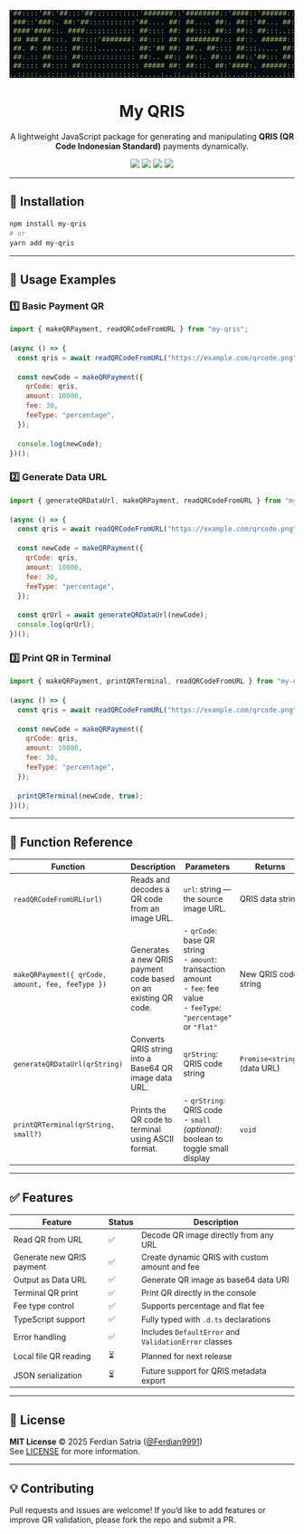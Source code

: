 <p align="center">
  <img src="https://github.com/Ferdian9991/my-qris/blob/main/banner.png" alt="My QRIS Banner" width="600">
</p>

<h1 align="center">
  <b>My QRIS</b> <br>
</h1>

<p align="center">A lightweight JavaScript package for generating and manipulating <b>QRIS (QR Code Indonesian Standard)</b> payments dynamically.</p>
  
<p align="center">
  <a href="https://github.com/Ferdian9991/my-qris/stargazers"><img src="https://img.shields.io/github/stars/Ferdian9991/my-qris?style=for-the-badge" /></a>
  <a href="https://github.com/Ferdian9991/my-qris/network/members"><img src="https://img.shields.io/github/forks/Ferdian9991/my-qris?style=for-the-badge" /></a>
  <a href="https://www.npmjs.com/package/my-qris"><img src="https://img.shields.io/npm/v/my-qris?style=for-the-badge&color=blue" /></a>
  <a href="LICENSE"><img src="https://img.shields.io/github/license/Ferdian9991/my-qris?style=for-the-badge&color=green" /></a>
</p>

---

## 🚀 Installation

```bash
npm install my-qris
# or
yarn add my-qris
```

---

## 🔧 Usage Examples

### 1️⃣ Basic Payment QR

```js
import { makeQRPayment, readQRCodeFromURL } from "my-qris";

(async () => {
  const qris = await readQRCodeFromURL("https://example.com/qrcode.png");

  const newCode = makeQRPayment({
    qrCode: qris,
    amount: 10000,
    fee: 30,
    feeType: "percentage",
  });

  console.log(newCode);
})();
```

### 2️⃣ Generate Data URL

```js
import { generateQRDataUrl, makeQRPayment, readQRCodeFromURL } from "my-qris";

(async () => {
  const qris = await readQRCodeFromURL("https://example.com/qrcode.png");

  const newCode = makeQRPayment({
    qrCode: qris,
    amount: 10000,
    fee: 30,
    feeType: "percentage",
  });

  const qrUrl = await generateQRDataUrl(newCode);
  console.log(qrUrl);
})();
```

### 3️⃣ Print QR in Terminal

```js
import { makeQRPayment, printQRTerminal, readQRCodeFromURL } from "my-qris";

(async () => {
  const qris = await readQRCodeFromURL("https://example.com/qrcode.png");

  const newCode = makeQRPayment({
    qrCode: qris,
    amount: 10000,
    fee: 30,
    feeType: "percentage",
  });

  printQRTerminal(newCode, true);
})();
```

---

## 🧠 Function Reference

| Function                                          | Description                                                     | Parameters                                                                                                                    | Returns                      |
| ------------------------------------------------- | --------------------------------------------------------------- | ----------------------------------------------------------------------------------------------------------------------------- | ---------------------------- |
| `readQRCodeFromURL(url)`                          | Reads and decodes a QR code from an image URL.                  | `url`: string — the source image URL.                                                                                         | QRIS data string             |
| `makeQRPayment({ qrCode, amount, fee, feeType })` | Generates a new QRIS payment code based on an existing QR code. | - `qrCode`: base QR string<br>- `amount`: transaction amount<br>- `fee`: fee value<br>- `feeType`: `"percentage"` or `"flat"` | New QRIS code string         |
| `generateQRDataUrl(qrString)`                     | Converts QRIS string into a Base64 QR image data URL.           | `qrString`: QRIS code string                                                                                                  | `Promise<string>` (data URL) |
| `printQRTerminal(qrString, small?)`               | Prints the QR code to terminal using ASCII format.              | - `qrString`: QRIS code<br>- `small` *(optional)*: boolean to toggle small display                                            | `void`                       |

---

## ✅ Features

| Feature                   | Status | Description                                           |
| ------------------------- | ------ | ----------------------------------------------------- |
| Read QR from URL          | ✅      | Decode QR image directly from any URL                 |
| Generate new QRIS payment | ✅      | Create dynamic QRIS with custom amount and fee        |
| Output as Data URL        | ✅      | Generate QR image as base64 data URI                  |
| Terminal QR print         | ✅      | Print QR directly in the console                      |
| Fee type control          | ✅      | Supports percentage and flat fee                      |
| TypeScript support        | ✅      | Fully typed with `.d.ts` declarations                 |
| Error handling            | ✅      | Includes `DefaultError` and `ValidationError` classes |
| Local file QR reading     | ⏳      | Planned for next release                              |
| JSON serialization        | ⏳      | Future support for QRIS metadata export               |

---

## 🧾 License

**MIT License**
© 2025 Ferdian Satria ([@Ferdian9991](https://github.com/Ferdian9991))
</br>
See [LICENSE](./LICENSE) for more information.

---

## 💡 Contributing

Pull requests and issues are welcome!
If you’d like to add features or improve QR validation, please fork the repo and submit a PR.
